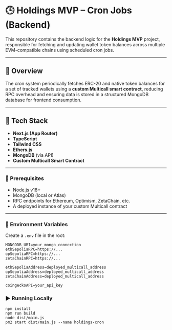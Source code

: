# 🕒 Holdings MVP – Cron Jobs (Backend)

This repository contains the backend logic for the **Holdings MVP** project, responsible for fetching and updating wallet token balances across multiple EVM-compatible chains using scheduled cron jobs.

---

## 📌 Overview

The cron system periodically fetches ERC-20 and native token balances for a set of tracked wallets using a **custom Multicall smart contract**, reducing RPC overhead and ensuring data is stored in a structured MongoDB database for frontend consumption.

---

## 🧩 Tech Stack

- **Next.js (App Router)**
- **TypeScript**
- **Tailwind CSS**
- **Ethers.js**
- **MongoDB** (via API)
- **Custom Multicall Smart Contract**

---

### 🔧 Prerequisites

- Node.js v18+
- MongoDB (local or Atlas)
- RPC endpoints for Ethereum, Optimism, ZetaChain, etc.
- A deployed instance of your custom Multicall contract

---

### 📄 Environment Variables

Create a `.env` file in the root:

```env
MONGODB_URI=your_mongo_connection
ethSepoliaRPC=https://...
opSepoliaRPC=https://...
zetaChainRPC=https://...

ethSepoliaAddress=deployed_multicall_address
opSepoliaAddress=deployed_multicall_address
zetaChainAddress=deployed_multicall_address

coingeckoAPI=your_api_key
```

### ▶️ Running Locally
```
npm install
npm run build
node dist/main.js
pm2 start dist/main.js --name holdings-cron
```
